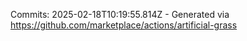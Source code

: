 Commits: 2025-02-18T10:19:55.814Z - Generated via https://github.com/marketplace/actions/artificial-grass
<br>
